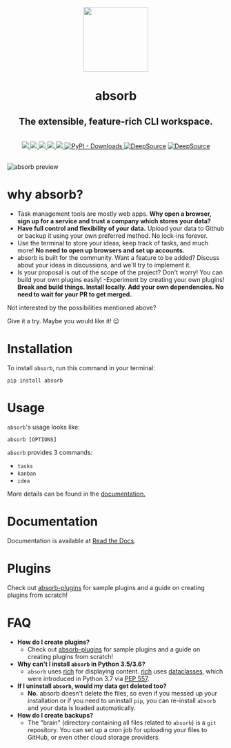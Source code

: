 <div align="center">
<img src = "static/logo.png" width = "150" height = "150">
<h1>absorb</h1>
<h2>The extensible, feature-rich CLI workspace.</h2>
<br>
<a href = "https://pypi.org/project/absorb/">
<img src = "https://img.shields.io/pypi/v/absorb.svg">
</a>
<a href = "https://absorb.readthedocs.io">
<img src = "https://readthedocs.org/projects/absorb/badge/?version=latest">
</a>
<a href="https://codecov.io/gh/burntcarrot/absorb">
<img src="https://codecov.io/gh/burntcarrot/absorb/branch/main/graph/badge.svg?token=RYGS24J9AC"/>
</a>
<a href = "https://github.com/burntcarrot/absorb/actions?workflow=Tests">
<img src = "https://github.com/burntcarrot/absorb/workflows/Tests/badge.svg">
</a>
<a href = "https://github.com/burntcarrot/absorb/CODE_OF_CONDUCT.md">
<img src = "https://img.shields.io/badge/Contributor%20Covenant-2.0-4baaaa.svg">
</a>
<a href = "https://pypi.org/project/absorb/">
<img alt="PyPI - Downloads" src="https://img.shields.io/pypi/dm/absorb?color=%23000fff">
<a href="https://deepsource.io/gh/burntcarrot/absorb/?ref=repository-badge" target="_blank"><img alt="DeepSource" title="DeepSource" src="https://deepsource.io/gh/burntcarrot/absorb.svg/?label=active+issues&show_trend=true"/></a>
<a href="https://deepsource.io/gh/burntcarrot/absorb/?ref=repository-badge" target="_blank"><img alt="DeepSource" title="DeepSource" src="https://deepsource.io/gh/burntcarrot/absorb.svg/?label=resolved+issues&show_trend=true"/></a>
</a>
<br><br>
</div>


![absorb preview](static/absorb-idea.gif)

# why absorb?

- Task management tools are mostly web apps. **Why open a browser, sign up for a service and trust a company which stores your data?**
- **Have full control and flexibility of your data.** Upload your data to Github or backup it using your own preferred method. No lock-ins forever.
- Use the terminal to store your ideas, keep track of tasks, and much more! **No need to open up browsers and set up accounts.**
- absorb is built for the community. Want a feature to be added? Discuss about your ideas in discussions, and we'll try to implement it.
- Is your proposal is out of the scope of the project? Don't worry! You can build your own plugins easily!
-Experiment by creating your own plugins! **Break and build things. Install locally. Add your own dependencies. No need to wait for your PR to get merged.**


Not interested by the possibilities mentioned above?

Give it a try. Maybe you would like it! 😉

# Installation

To install `absorb`, run this command in your terminal:

```
pip install absorb
```

# Usage

`absorb`'s usage looks like:

```
absorb [OPTIONS]
```

`absorb` provides 3 commands:
- `tasks`
- `kanban`
- `idea`

More details can be found in the [documentation.](https://absorb.readthedocs.io)

# Documentation

Documentation is available at [Read the Docs](https://absorb.readthedocs.io).

# Plugins

Check out [absorb-plugins](https://github.com/burntcarrot/absorb-plugins) for sample plugins and a guide on creating plugins from scratch!

# FAQ

- **How do I create plugins?**
  - Check out [absorb-plugins](https://github.com/burntcarrot/absorb-plugins) for sample plugins and a guide on creating plugins from scratch!
- **Why can't I install `absorb` in Python 3.5/3.6?**
  - `absorb` uses [rich](https://github.com/willmcgugan/rich) for displaying content. [rich](https://github.com/willmcgugan/rich) uses [dataclasses](https://docs.python.org/3/library/dataclasses.html), which were introduced in Python 3.7 via [PEP 557](https://www.python.org/dev/peps/pep-0557/).
- **If I uninstall `absorb`, would my data get deleted too?**
  - **No.** absorb doesn't delete the files, so even if you messed up your installation or if you need to uninstall `pip`, you can re-install `absorb` and your data is loaded automatically.
- **How do I create backups?**
  - The "brain" (directory containing all files related to `absorb`) is a `git` repository. You can set up a cron job for uploading your files to GitHub, or even other cloud storage providers.
